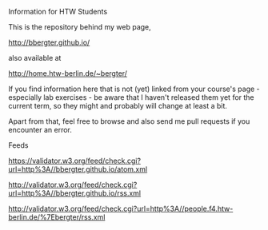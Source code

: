 
Information for HTW Students

This is the repository behind my web page,

http://bbergter.github.io/

also available at

http://home.htw-berlin.de/~bergter/

If you find information here that is not (yet) linked from your course's page - especially lab exercises - be aware that I haven't released them yet for the current term, so they might and probably will change at least a bit.

Apart from that, feel free to browse and also send me pull requests if you encounter an error.



Feeds

https://validator.w3.org/feed/check.cgi?url=http%3A//bbergter.github.io/atom.xml

http://validator.w3.org/feed/check.cgi?url=http%3A//bbergter.github.io/rss.xml

http://validator.w3.org/feed/check.cgi?url=http%3A//people.f4.htw-berlin.de/%7Ebergter/rss.xml

